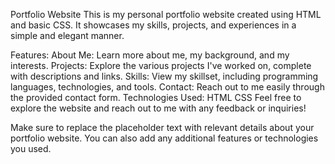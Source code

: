 Portfolio Website
This is my personal portfolio website created using HTML and basic CSS. It showcases my skills, projects, and experiences in a simple and elegant manner.

Features:
About Me: Learn more about me, my background, and my interests.
Projects: Explore the various projects I've worked on, complete with descriptions and links.
Skills: View my skillset, including programming languages, technologies, and tools.
Contact: Reach out to me easily through the provided contact form.
Technologies Used:
HTML
CSS
Feel free to explore the website and reach out to me with any feedback or inquiries!

Make sure to replace the placeholder text with relevant details about your portfolio website. You can also add any additional features or technologies you used.




